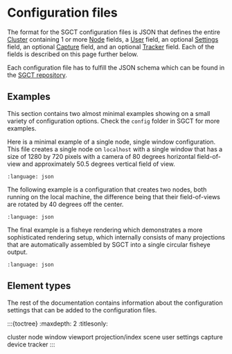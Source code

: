 # Configuration files
The format for the SGCT configuration files is JSON that defines the entire [Cluster](cluster) containing 1 or more [Node](node) fields, a [User](user) field, an optional [Settings](settings) field, an optional [Capture](capture) field, and an optional [Tracker](tracker) field. Each of the fields is described on this page further below.

Each configuration file has to fulfill the JSON schema which can be found in the [SGCT repository](https://raw.githubusercontent.com/sgct/sgct/master/sgct.schema.json).


## Examples
This section contains two almost minimal examples showing on a small variety of configuration options. Check the `config` folder in SGCT for more examples.

Here is a minimal example of a single node, single window configuration. This file creates a single node on `localhost` with a single window that has a size of 1280 by 720 pixels with a camera of 80 degrees horizontal field-of-view and approximately 50.5 degrees vertical field of view.
```{literalinclude} /assets/configs/example-single.json
:language: json
```

The following example is a configuration that creates two nodes, both running on the local machine, the difference being that their field-of-views are rotated by 40 degrees off the center.
```{literalinclude} /assets/configs/example-two-nodes.json
:language: json
```

The final example is a fisheye rendering which demonstrates a more sophisticated rendering setup, which internally consists of many projections that are automatically assembled by SGCT into a single circular fisheye output.
```{literalinclude} /assets/configs/example-fisheye.json
:language: json
```

## Element types
The rest of the documentation contains information about the configuration settings that can be added to the configuration files.

:::{toctree}
:maxdepth: 2
:titlesonly:

cluster
node
window
viewport
projection/index
scene
user
settings
capture
device
tracker
:::
